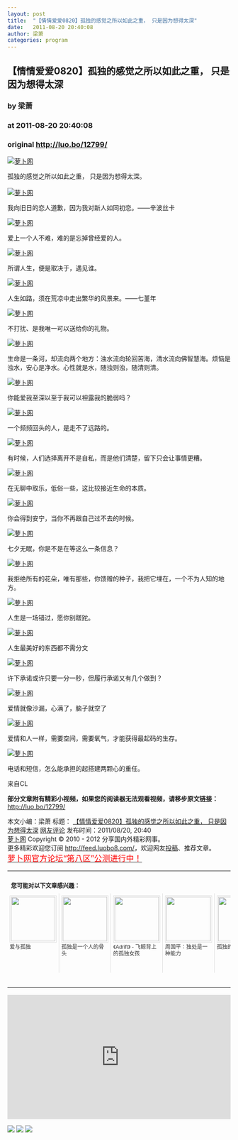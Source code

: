 ```yaml
---
layout: post
title:  "【情情爱爱0820】孤独的感觉之所以如此之重， 只是因为想得太深"
date:   2011-08-20 20:40:08
author: 梁萧
categories: program
---
```


## 【情情爱爱0820】孤独的感觉之所以如此之重， 只是因为想得太深
### by 梁萧
### at 2011-08-20 20:40:08
### original <http://luo.bo/12799/>

<p><a title="萝卜网" href="http://dulei.si/files/2011/08/19/7652390ca4c9770bab4993f9f45c7011.jpg"><img title="萝卜网" src="http://dulei.si/files/2011/08/19/7652390ca4c9770bab4993f9f45c7011.jpg" alt="萝卜网" border="0"></a></p><p>孤独的感觉之所以如此之重， 只是因为想得太深。<br> <span></span><br> <a title="萝卜网" href="http://dulei.si/files/2011/08/19/513b101b2f271af30bbc97ebf2fe6782.jpg"><img title="萝卜网" src="http://dulei.si/files/2011/08/19/513b101b2f271af30bbc97ebf2fe6782.jpg" alt="萝卜网" border="0"></a></p><p>我向旧日的恋人道歉，因为我对新人如同初恋。——辛波丝卡</p><p><a title="萝卜网" href="http://dulei.si/files/2011/08/19/bdb62a4a68dc5763e86c8967e6d2d408.jpg"><img title="萝卜网" src="http://dulei.si/files/2011/08/19/bdb62a4a68dc5763e86c8967e6d2d408.jpg" alt="萝卜网" border="0"></a></p><p>爱上一个人不难，难的是忘掉曾经爱的人。</p><p><a title="萝卜网" href="http://dulei.si/files/2011/08/19/07e3987931fd7c442d3e6479478bb6a9.jpg"><img title="萝卜网" src="http://dulei.si/files/2011/08/19/07e3987931fd7c442d3e6479478bb6a9.jpg" alt="萝卜网" border="0"></a></p><p>所谓人生，便是取决于，遇见谁。</p><p><a title="萝卜网" href="http://dulei.si/files/2011/08/19/3773b6ec23eea788688c32a4ad4d4629.jpg"><img title="萝卜网" src="http://dulei.si/files/2011/08/19/3773b6ec23eea788688c32a4ad4d4629.jpg" alt="萝卜网" border="0"></a></p><p>人生如路，须在荒凉中走出繁华的风景来。——七堇年</p><p><a title="萝卜网" href="http://dulei.si/files/2011/08/19/125be1c889483c3c7986c8942ac41f2d.jpg"><img title="萝卜网" src="http://dulei.si/files/2011/08/19/125be1c889483c3c7986c8942ac41f2d.jpg" alt="萝卜网" border="0"></a></p><p>不打扰、是我唯一可以送给你的礼物。</p><p><a title="萝卜网" href="http://dulei.si/files/2011/08/19/126c8c284f5e17ba7a7d342e947ae090.jpg"><img title="萝卜网" src="http://dulei.si/files/2011/08/19/126c8c284f5e17ba7a7d342e947ae090.jpg" alt="萝卜网" border="0"></a></p><p>生命是一条河，却流向两个地方：浊水流向轮回苦海，清水流向佛智慧海。烦恼是浊水，安心是净水。心性就是水，随浊则浊，随清则清。</p><p><a title="萝卜网" href="http://dulei.si/files/2011/08/19/45501c93af1284b1afe35ad9997ef4ae.jpg"><img title="萝卜网" src="http://dulei.si/files/2011/08/19/45501c93af1284b1afe35ad9997ef4ae.jpg" alt="萝卜网" border="0"></a></p><p>你能爱我至深以至于我可以袒露我的脆弱吗？</p><p><a title="萝卜网" href="http://dulei.si/files/2011/08/19/d594bdfa42c6de715a752b75b6b5eb0c.jpg"><img title="萝卜网" src="http://dulei.si/files/2011/08/19/d594bdfa42c6de715a752b75b6b5eb0c.jpg" alt="萝卜网" border="0"></a></p><p>一个频频回头的人，是走不了远路的。</p><p><a title="萝卜网" href="http://dulei.si/files/2011/08/19/983858a46a9d6f0f1431a5199461b816.jpg"><img title="萝卜网" src="http://dulei.si/files/2011/08/19/983858a46a9d6f0f1431a5199461b816.jpg" alt="萝卜网" border="0"></a></p><p>有时候，人们选择离开不是自私，而是他们清楚，留下只会让事情更糟。</p><p><a title="萝卜网" href="http://dulei.si/files/2011/08/19/074f8e9dfaf44d7509f025d05025b958.jpg"><img title="萝卜网" src="http://dulei.si/files/2011/08/19/074f8e9dfaf44d7509f025d05025b958.jpg" alt="萝卜网" border="0"></a></p><p>在无聊中取乐，低俗一些，这比较接近生命的本质。</p><p><a title="萝卜网" href="http://dulei.si/files/2011/08/19/429284966edccf37401e723c08f9e56b.jpg"><img title="萝卜网" src="http://dulei.si/files/2011/08/19/429284966edccf37401e723c08f9e56b.jpg" alt="萝卜网" border="0"></a></p><p>你会得到安宁，当你不再跟自己过不去的时候。</p><p><a title="萝卜网" href="http://dulei.si/files/2011/08/19/d2bbf98df20aea6f365b325083a09291.jpg"><img title="萝卜网" src="http://dulei.si/files/2011/08/19/d2bbf98df20aea6f365b325083a09291.jpg" alt="萝卜网" border="0"></a></p><p>七夕无眠，你是不是在等这么一条信息？</p><p><a title="萝卜网" href="http://dulei.si/files/2011/08/19/030574b2b15a9f20659911c8fdfbc17f.jpg"><img title="萝卜网" src="http://dulei.si/files/2011/08/19/030574b2b15a9f20659911c8fdfbc17f.jpg" alt="萝卜网" border="0"></a></p><p>我拒绝所有的花朵，唯有那些，你馈赠的种子，我把它埋在，一个不为人知的地方。</p><p><a title="萝卜网" href="http://dulei.si/files/2011/08/19/107d9f78f0b072637d5adbf703d58fce.jpg"><img title="萝卜网" src="http://dulei.si/files/2011/08/19/107d9f78f0b072637d5adbf703d58fce.jpg" alt="萝卜网" border="0"></a></p><p>人生是一场错过，愿你别蹉跎。</p><p><a title="萝卜网" href="http://dulei.si/files/2011/08/19/997c48f05df6349a142241b68e367731.jpg"><img title="萝卜网" src="http://dulei.si/files/2011/08/19/997c48f05df6349a142241b68e367731.jpg" alt="萝卜网" border="0"></a></p><p>人生最美好的东西都不需分文</p><p><a title="萝卜网" href="http://dulei.si/files/2011/08/19/03225c68292454052144de1da5d43ce7.jpg"><img title="萝卜网" src="http://dulei.si/files/2011/08/19/03225c68292454052144de1da5d43ce7.jpg" alt="萝卜网" border="0"></a></p><p>许下承诺或许只要一分一秒，但履行承诺又有几个做到？</p><p><a title="萝卜网" href="http://dulei.si/files/2011/08/19/6db953885c7f98280212f5d0dd770316.jpg"><img title="萝卜网" src="http://dulei.si/files/2011/08/19/6db953885c7f98280212f5d0dd770316.jpg" alt="萝卜网" border="0"></a></p><p>爱情就像沙漏，心满了，脑子就空了</p><p><a title="萝卜网" href="http://dulei.si/files/2011/08/19/d3c08d7e1e1cd5c40ea0eca610932fb3.jpg"><img title="萝卜网" src="http://dulei.si/files/2011/08/19/d3c08d7e1e1cd5c40ea0eca610932fb3.jpg" alt="萝卜网" border="0"></a></p><p>爱情和人一样，需要空间，需要氧气，才能获得最起码的生存。</p><p><a title="萝卜网" href="http://dulei.si/files/2011/08/19/c063698d3ccd0fecc7d86596b6b6387b.jpg"><img title="萝卜网" src="http://dulei.si/files/2011/08/19/c063698d3ccd0fecc7d86596b6b6387b.jpg" alt="萝卜网" border="0"></a></p><p>电话和短信，怎么能承担的起搭建两颗心的重任。</p><p>来自CL</p><p><strong>部分文章附有精彩小视频，如果您的阅读器无法观看视频，请移步原文链接：</strong> <a href="http://luo.bo/12799/" title="【情情爱爱0820】孤独的感觉之所以如此之重， 只是因为想得太深">http://luo.bo/12799/</a></p> 本文小编：梁萧 标题： <a href="http://luo.bo/12799/" title="【情情爱爱0820】孤独的感觉之所以如此之重， 只是因为想得太深">【情情爱爱0820】孤独的感觉之所以如此之重， 只是因为想得太深</a> <a href="http://luo.bo/12799/#comments" title="to the comments">网友评论</a> 发布时间：2011/08/20, 20:40 <br> <a href="http://luo.bo/" title="萝卜网 - 人人都是艺术家">萝卜网</a> Copyright ©   2010 - 2012 分享国内外精彩网事。<br> 更多精彩欢迎您订阅 <a href="http://feed.luobo8.com/">http://feed.luobo8.com/</a>，欢迎网友<a href="http://luo.bo/delivery/">投稿</a>、推荐文章。<br> <a href="http://luo.bo/8888/"><font color="red" size="4">萝卜网官方论坛“第八区”公测进行中！</font></a><br><table cellspacing="0" cellpadding="3" border="0" style="clear:both"><tr><td colspan="5"><b><font size="-1" style="display:block!important;padding:20px 0 5px!important">您可能对以下文章感兴趣：</font></b></td></tr><tr><td width="106" valign="top" style="padding:5px!important;margin:0!important"> <a title="爱与孤独" style="text-decoration:none!important" href="http://app.wumii.com/ext/redirect.htm?url=http%3A%2F%2Fluo.bo%2F9489%2F&amp;from=http%3A%2F%2Fluo.bo%2F12799%2F"> <img style="margin:0!important;padding:2px!important;border:1px solid #dddddd!important;width:100px!important;height:100px!important" src="http://static.wumii.com/site_images/2011/06/10/11737529.jpg" width="100px" height="100px"><br> <font size="-1" color="#333333" style="display:block!important;line-height:15px!important;width:106px!important;font:12px/15px arial!important;height:60px!important;margin:3px 0 0 0!important;padding:0!important;overflow:hidden!important">爱与孤独</font> </a></td><td width="106" valign="top" style="padding:5px!important;margin:0!important;border-left:1px solid #dddddd!important"> <a title="孤独是一个人的骨头" style="text-decoration:none!important" href="http://app.wumii.com/ext/redirect.htm?url=http%3A%2F%2Fluo.bo%2F12746%2F&amp;from=http%3A%2F%2Fluo.bo%2F12799%2F"> <img style="margin:0!important;padding:2px!important;border:1px solid #dddddd!important;width:100px!important;height:100px!important" src="http://static.wumii.com/site_images/2011/08/19/23509653.jpg" width="100px" height="100px"><br> <font size="-1" color="#333333" style="display:block!important;line-height:15px!important;width:106px!important;font:12px/15px arial!important;height:60px!important;margin:3px 0 0 0!important;padding:0!important;overflow:hidden!important">孤独是一个人的骨头</font> </a></td><td width="106" valign="top" style="padding:5px!important;margin:0!important;border-left:1px solid #dddddd!important"> <a title="《Adrift》 - 飞鲸背上的孤独女孩" style="text-decoration:none!important" href="http://app.wumii.com/ext/redirect.htm?url=http%3A%2F%2Fluo.bo%2F12586%2F&amp;from=http%3A%2F%2Fluo.bo%2F12799%2F"> <img style="margin:0!important;padding:2px!important;border:1px solid #dddddd!important;width:100px!important;height:100px!important" src="http://static.wumii.com/site_images/2011/08/15/22979142.jpg" width="100px" height="100px"><br> <font size="-1" color="#333333" style="display:block!important;line-height:15px!important;width:106px!important;font:12px/15px arial!important;height:60px!important;margin:3px 0 0 0!important;padding:0!important;overflow:hidden!important">《Adrift》 - 飞鲸背上的孤独女孩</font> </a></td><td width="106" valign="top" style="padding:5px!important;margin:0!important;border-left:1px solid #dddddd!important"> <a title="周国平：独处是一种能力" style="text-decoration:none!important" href="http://app.wumii.com/ext/redirect.htm?url=http%3A%2F%2Fluo.bo%2F2392%2F&amp;from=http%3A%2F%2Fluo.bo%2F12799%2F"> <img style="margin:0!important;padding:2px!important;border:1px solid #dddddd!important;width:100px!important;height:100px!important" src="http://static.wumii.com/site_images/2010/11/09/944138.jpg" width="100px" height="100px"><br> <font size="-1" color="#333333" style="display:block!important;line-height:15px!important;width:106px!important;font:12px/15px arial!important;height:60px!important;margin:3px 0 0 0!important;padding:0!important;overflow:hidden!important">周国平：独处是一种能力</font> </a></td><td width="106" valign="top" style="padding:5px!important;margin:0!important;border-left:1px solid #dddddd!important"> <a title="孤独的眺望" style="text-decoration:none!important" href="http://app.wumii.com/ext/redirect.htm?url=http%3A%2F%2Fluo.bo%2F11035%2F&amp;from=http%3A%2F%2Fluo.bo%2F12799%2F"> <img style="margin:0!important;padding:2px!important;border:1px solid #dddddd!important;width:100px!important;height:100px!important" src="http://static.wumii.com/site_images/2011/07/12/17138425.jpg" width="100px" height="100px"><br> <font size="-1" color="#333333" style="display:block!important;line-height:15px!important;width:106px!important;font:12px/15px arial!important;height:60px!important;margin:3px 0 0 0!important;padding:0!important;overflow:hidden!important">孤独的眺望</font> </a></td></tr><tr><td colspan="5" align="right"> <a style="text-decoration:none!important" href="http://www.wumii.com/widget/relatedItems.htm" title="无觅相关文章插件"> <font size="-1" color="#bbbbbb" style="display:block!important;font-family:arial!important;padding:5px 0!important;font-size:12px!important;color:#bbb!important">无觅</font> </a></td></tr></table><p><iframe src="http://feedads.g.doubleclick.net/~ah/f/7sv1ooo89v8jfelhdjk8plpa64/300/250?ca=1&amp;fh=280#http%3A%2F%2Fluo.bo%2F12799%2F" width="100%" height="280" frameborder="0" scrolling="no" marginwidth="0" marginheight="0"></iframe></p><div>
<a href="http://feeds.feedburner.com/~ff/tamd?a=TVGhirbGRRc:aVX-Z7KFXuc:yIl2AUoC8zA"><img src="http://feeds.feedburner.com/~ff/tamd?d=yIl2AUoC8zA" border="0"></a> <a href="http://feeds.feedburner.com/~ff/tamd?a=TVGhirbGRRc:aVX-Z7KFXuc:qj6IDK7rITs"><img src="http://feeds.feedburner.com/~ff/tamd?d=qj6IDK7rITs" border="0"></a> <a href="http://feeds.feedburner.com/~ff/tamd?a=TVGhirbGRRc:aVX-Z7KFXuc:-BTjWOF_DHI"><img src="http://feeds.feedburner.com/~ff/tamd?i=TVGhirbGRRc:aVX-Z7KFXuc:-BTjWOF_DHI" border="0"></a>
</div>
